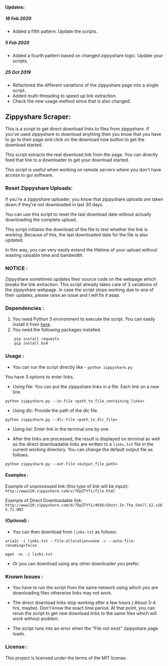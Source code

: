 #### Updates:

##### 18 Feb 2020
- Added a fifth pattern. Update the scripts. 
 
##### 5 Feb 2020
- Added a fourth pattern based on changed zippyshare logic. Update your scripts.

##### 25 Oct 2019
- Refactored the different variations of the zippyshare page into a single script.
- Added multi-threading to speed up link extraction. 
- Check the new usage method since that is also changed.

## Zippyshare Scraper:

This is a script to get direct download links to files from zippyshare. If you've used zippyshare to download anything then you know that you have to go to their page and click on the download now button to get the download started.

This script extracts the real download link from the page. You can directly feed that link to a downloader to get your download started.

This script is useful when working on remote servers where you don't have access to gui software.

### Reset Zippyshare Uploads:

If you're a zippyshare uploader, you know that zippyshare uploads are taken down if they're not downloaded in last 30 days.

You can use this script to reset the last download date without actually downloading the complete upload.

This script initiates the download of the file to test whether the link is working. Because of this, the last downloaded date for the file is also updated.

In this way, you can very easily extend the lifetime of your upload without wasting valuable time and bandwidth.

### NOTICE :

Zippyshare sometimes updates their source code on the webpage which breaks the link extraction. This script already takes care of 3 variations of the zippyshare webpage.
In case the script stops working due to one of their updates, please raise an issue and I will fix it asap.
### Dependencies :

1. You need Python 3 environment to execute the script. You can easily install it from [here](https://www.python.org/downloads/).
2. You need the following packages installed.
```
	pip install requests
	pip install bs4
```

### Usage :

* You can run the script directly like -
```python zippyshare.py```

You have 3 options to enter links.

* Using file: You can put the zippyshare links in a file. Each link on a new line.
```
python zippyshare.py --in-file <path_to_file_containing_links>
```
* Using dlc: Provide the path of the dlc file.
```
python zippyshare.py --dlc-file <path_to_dlc_file>
```
* Using list: Enter link in the terminal one by one

* After the links are processed, the result is displayed on terminal as well as the direct downloadable links are written to a ```links.txt``` file in the current working directory. 
You can change the default output file as follows:
```
python zippyshare.py --out-file <output_file_path>
```
#### Examples :

Example of unprocessed link (this type of link will be input): ```http://www120.zippyshare.com/v/7DpZTYfi/file.html```

Example of Direct Downloadable link: ```http://www120.zippyshare.com/d/7DpZTYfi/4656/Ghost.In.The.Shell.S2.x265.7z.003```

#### (Optional) :

* You can then download from ```links.txt``` as follows:

```aria2c -i links.txt --file-allocation=none -c --auto-file-renaming=false```

```wget -nc -i links.txt```

* Or you can download using any other downloader you prefer.

### Known Issues :

* You have to run the script from the same network using which you are downloading files otherwise links may not work. 

* The direct download links stop working after a few hours ( About 3-4 hrs, maybe). Don't know the exact time period.  At that point, you can rerun the script to get new download links to the same files which will work without problem.

* The script runs into an error when the "File not exist" zippyshare page loads. 
### License :

This project is licensed under the terms of the MIT license.

